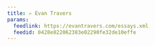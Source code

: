 ```yaml
---
title: ✍ Evan Travers
params:
  feedlink: https://evantravers.com/essays.xml
  feedid: 0428e822062383e02290fe32de10effe
---
```

